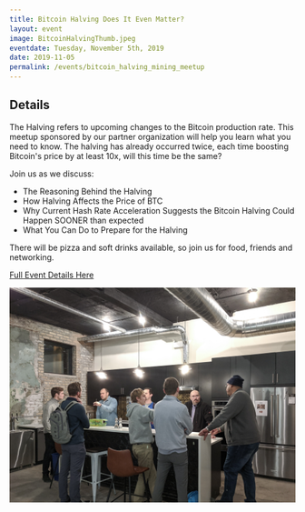 ```yaml
---
title: Bitcoin Halving Does It Even Matter?
layout: event
image: BitcoinHalvingThumb.jpeg
eventdate: Tuesday, November 5th, 2019
date: 2019-11-05
permalink: /events/bitcoin_halving_mining_meetup
---
```

<h2> Details </h2>
The Halving refers to upcoming changes to the Bitcoin production rate. This meetup sponsored by our partner organization will help you learn what you need to know.
The halving has already occurred twice, each time boosting Bitcoin's price by at least 10x, will this time be the same?

Join us as we discuss:
<ul>
  <li>The Reasoning Behind the Halving</li>
  <li>How Halving Affects the Price of BTC</li>
  <li>Why Current Hash Rate Acceleration Suggests the Bitcoin Halving Could Happen SOONER than expected</li>
  <li>What You Can Do to Prepare for the Halving</li>
</ul> 

There will be pizza and soft drinks available, so join us for food, friends and networking.

<a href="https://www.meetup.com/Chicago-Blockchain-Cryptocurrency-Mining-Meetup/events/264966116" target="_blank">Full Event Details Here</a>

<img src="/assets/img/IMG_20191105_193037.jpg">

